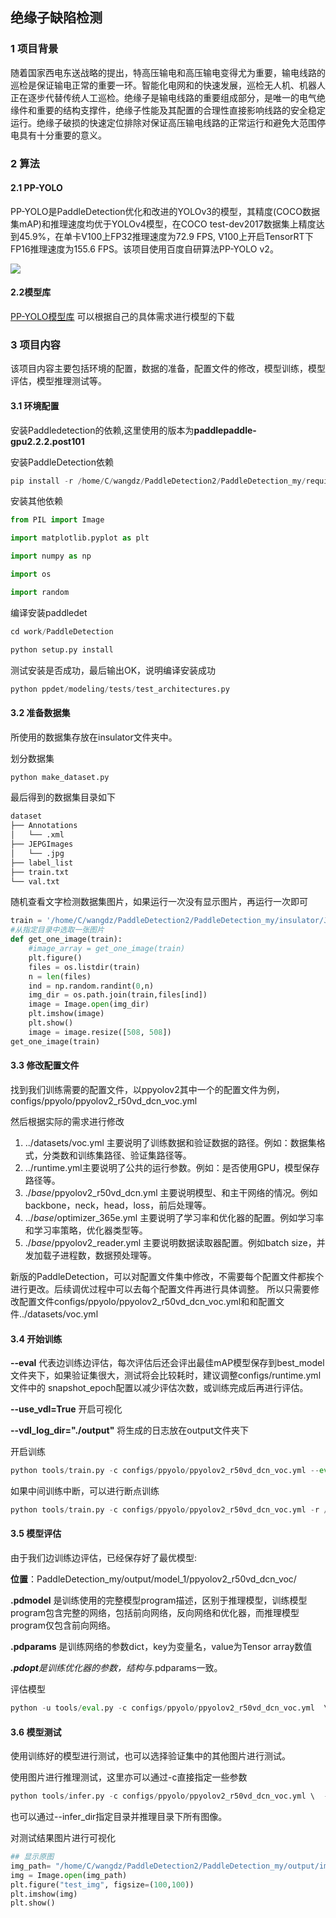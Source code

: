 ## 绝缘子缺陷检测

### 1 项目背景

随着国家西电东送战略的提出，特高压输电和高压输电变得尤为重要，输电线路的巡检是保证输电正常的重要一环。智能化电网和的快速发展，巡检无人机、机器人正在逐步代替传统人工巡检。绝缘子是输电线路的重要组成部分，是唯一的电气绝缘件和重要的结构支撑件，绝缘子性能及其配置的合理性直接影响线路的安全稳定运行。绝缘子破损的快速定位排除对保证高压输电线路的正常运行和避免大范围停电具有十分重要的意义。

### 2 算法

#### 2.1 PP-YOLO

PP-YOLO是PaddleDetection优化和改进的YOLOv3的模型，其精度(COCO数据集mAP)和推理速度均优于YOLOv4模型，在COCO test-dev2017数据集上精度达到45.9%，在单卡V100上FP32推理速度为72.9 FPS, V100上开启TensorRT下FP16推理速度为155.6 FPS。该项目使用百度自研算法PP-YOLO v2。

![](D:\wdz\NIUVS\算法.png)

#### 2.2模型库

[PP-YOLO模型库](https://github.com/PaddlePaddle/PaddleDetection/blob/release/2.4/configs/ppyolo/README_cn.md#模型库) 可以根据自己的具体需求进行模型的下载

### 3 项目内容

该项目内容主要包括环境的配置，数据的准备，配置文件的修改，模型训练，模型评估，模型推理测试等。

#### 3.1 环境配置

安装Paddledetection的依赖,这里使用的版本为**paddlepaddle-gpu2.2.2.post101**

安装PaddleDetection依赖

```python
pip install -r /home/C/wangdz/PaddleDetection2/PaddleDetection_my/requirements.txt
```

安装其他依赖

```python
from PIL import Image   

import matplotlib.pyplot as plt

import numpy as np 

import os  

import random
```

编译安装paddledet

```python
cd work/PaddleDetection 

python setup.py install
```

测试安装是否成功，最后输出OK，说明编译安装成功

```python
python ppdet/modeling/tests/test_architectures.py
```

#### 3.2 准备数据集

所使用的数据集存放在insulator文件夹中。

划分数据集

```python
python make_dataset.py
```

最后得到的数据集目录如下

```python
dataset
├── Annotations
│   └── .xml
├── JEPGImages
│   └── .jpg
├── label_list
├── train.txt
└── val.txt
```

随机查看文字检测数据集图片，如果运行一次没有显示图片，再运行一次即可

```python
train = '/home/C/wangdz/PaddleDetection2/PaddleDetection_my/insulator/JPEGImages'  
#从指定目录中选取一张图片
def get_one_image(train):        
    #image_array = get_one_image(train)
    plt.figure()     
    files = os.listdir(train)    
    n = len(files)    
    ind = np.random.randint(0,n)    
    img_dir = os.path.join(train,files[ind])      
    image = Image.open(img_dir)      
    plt.imshow(image)    
    plt.show()    
    image = image.resize([508, 508])   
get_one_image(train)  
```

#### 3.3 修改配置文件

找到我们训练需要的配置文件，以ppyolov2其中一个的配置文件为例，configs/ppyolo/ppyolov2_r50vd_dcn_voc.yml

然后根据实际的需求进行修改

1. ../datasets/voc.yml 主要说明了训练数据和验证数据的路径。例如：数据集格式，分类数和训练集路径、验证集路径等。
2. ../runtime.yml主要说明了公共的运行参数。例如：是否使用GPU，模型保存路径等。
3. ./*base*/ppyolov2_r50vd_dcn.yml 主要说明模型、和主干网络的情况。例如backbone，neck，head，loss，前后处理等。
4. ../*base*/optimizer_365e.yml 主要说明了学习率和优化器的配置。例如学习率和学习率策略，优化器类型等。
5. ./*base*/ppyolov2_reader.yml 主要说明数据读取器配置。例如batch size，并发加载子进程数，数据预处理等。

新版的PaddleDetection，可以对配置文件集中修改，不需要每个配置文件都挨个进行更改。后续调优过程中可以去每个配置文件再进行具体调整。 所以只需要修改配置文件configs/ppyolo/ppyolov2_r50vd_dcn_voc.yml和和配置文件../datasets/voc.yml

#### 3.4 开始训练

**--eval** 代表边训练边评估，每次评估后还会评出最佳mAP模型保存到best_model文件夹下，如果验证集很大，测试将会比较耗时，建议调整configs/runtime.yml 文件中的 snapshot_epoch配置以减少评估次数，或训练完成后再进行评估。

**--use_vdl=True** 开启可视化

**--vdl_log_dir="./output"** 将生成的日志放在output文件夹下

开启训练

```python
python tools/train.py -c configs/ppyolo/ppyolov2_r50vd_dcn_voc.yml --eval --use_vdl=True --vdl_log_dir="./output"
```

如果中间训练中断，可以进行断点训练

```python
python tools/train.py -c configs/ppyolo/ppyolov2_r50vd_dcn_voc.yml -r /output/ppyolov2_r50vd_dcn_voc/10000
```

#### 3.5 模型评估

由于我们边训练边评估，已经保存好了最优模型:

**位置**：PaddleDetection_my/output/model_1/ppyolov2_r50vd_dcn_voc/

**.pdmodel** 是训练使用的完整模型program描述，区别于推理模型，训练模型program包含完整的网络，包括前向网络，反向网络和优化器，而推理模型program仅包含前向网络。

**.pdparams** 是训练网络的参数dict，key为变量名，value为Tensor array数值

***.pdopt**是训练优化器的参数，结构与*.pdparams一致。

评估模型

```python
python -u tools/eval.py -c configs/ppyolo/ppyolov2_r50vd_dcn_voc.yml  \ -o weights=/home/C/wangdz/PaddleDetection2/PaddleDetection_my/output/model_1/ppyolov2_r50vd_dcn_voc/best_model.pdparams
```

#### 3.6 模型测试

使用训练好的模型进行测试，也可以选择验证集中的其他图片进行测试。

使用图片进行推理测试，这里亦可以通过-c直接指定一些参数

```python
python tools/infer.py -c configs/ppyolo/ppyolov2_r50vd_dcn_voc.yml \  -o weights=/home/C/wangdz/PaddleDetection2/PaddleDetection_my/output/model_1/ppyolov2_r50vd_dcn_voc/best_model.pdparams \  --infer_img=/home/C/wangdz/PaddleDetection2/PaddleDetection_my/insulator/JPEGImages/image_3897.jpg  
```

也可以通过--infer_dir指定目录并推理目录下所有图像。

对测试结果图片进行可视化

```python
## 显示原图
img_path= "/home/C/wangdz/PaddleDetection2/PaddleDetection_my/output/image_3897.jpg" 
img = Image.open(img_path) 
plt.figure("test_img", figsize=(100,100)) 
plt.imshow(img) 
plt.show()
```

